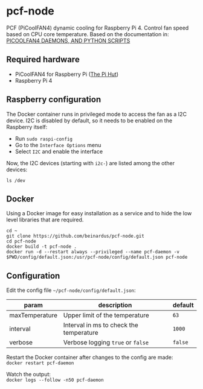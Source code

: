 # pcf-node

PCF (PiCoolFAN4) dynamic cooling for Raspberry Pi 4. Control fan speed based on CPU core temperature.
Based on the documentation in: [PICOOLFAN4 DAEMONS, AND PYTHON SCRIPTS](https://pimodules.com/download/picoolfan4-daemons-and-python-scripts)

## Required hardware

- PiCoolFAN4 for Raspberry Pi ([The Pi Hut](https://thepihut.com/products/picoolfan4))
- Raspberry Pi 4

## Raspberry configuration

The Docker container runs in privileged mode to access the fan as a I2C device. I2C is disabled by default, so it needs to be enabled on the Raspberry itself:

- Run `sudo raspi-config`
- Go to the `Interface Options` menu
- Select `I2C` and enable the interface

Now, the I2C devices (starting with `i2c-`) are listed among the other devices:
```shell
ls /dev
```

## Docker

Using a Docker image for easy installation as a service and to hide the low level libraries that are required.

```shell
cd ~
git clone https://github.com/beinardus/pcf-node.git
cd pcf-node
docker build -t pcf-node .
docker run -d --restart always --privileged --name pcf-daemon -v $PWD/config/default.json:/usr/pcf-node/config/default.json pcf-node
```

## Configuration

Edit the config file `~/pcf-node/config/default.json`:

| param          | description                             | default |
| -------------- | --------------------------------------- | ------- |
| maxTemperature | Upper limit of the temperature          | `63`    |
| interval       | Interval in ms to check the temperature | `1000`  |
| verbose        | Verbose logging `true` or `false`       | `false` |

Restart the Docker container after changes to the config are made:  
`docker restart pcf-daemon`

Watch the output:  
`docker logs --follow -n50 pcf-daemon`
